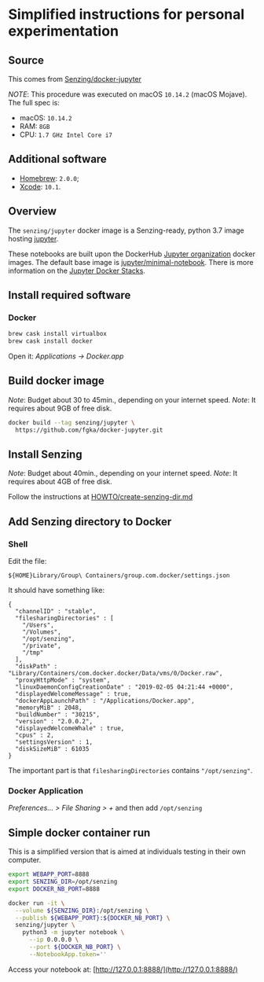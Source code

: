 # Simplified instructions for personal experimentation

## Source
This comes from [Senzing/docker-jupyter](https://github.com/Senzing/docker-jupyter)

*NOTE*: This procedure was executed on macOS `10.14.2` (macOS Mojave). 
The full spec is:
* macOS: `10.14.2`
* RAM: `8GB`
* CPU: `1.7 GHz Intel Core i7` 

## Additional software

* [Homebrew](https://brew.sh/): `2.0.0`;
* [Xcode](https://developer.apple.com/xcode/): `10.1`.

## Overview

The `senzing/jupyter` docker image is a Senzing-ready, python 3.7 image hosting
[jupyter](https://jupyter.org/).

These notebooks are built upon the DockerHub 
[Jupyter organization](https://hub.docker.com/u/jupyter) docker images.
The default base image is [jupyter/minimal-notebook](https://hub.docker.com/r/jupyter/minimal-notebook).
There is more information on the 
[Jupyter Docker Stacks](https://jupyter-docker-stacks.readthedocs.io).


## Install required software

### Docker

```bash
brew cask install virtualbox
brew cask install docker
```

Open it: *Applications -> Docker.app*


## Build docker image

*Note*: Budget about 30 to 45min., depending on your internet speed.
*Note*: It requires about 9GB of free disk.

```bash
docker build --tag senzing/jupyter \
  https://github.com/fgka/docker-jupyter.git
```

## Install Senzing

*Note*: Budget about 40min., depending on your internet speed.
*Note*: It requires about 4GB of free disk.

Follow the instructions at [HOWTO/create-senzing-dir.md](https://github.com/Senzing/knowledge-base/blob/master/HOWTO/create-senzing-dir.md)

## Add Senzing directory to Docker

### Shell

Edit the file:
```
${HOME}Library/Group\ Containers/group.com.docker/settings.json
```

It should have something like:
```
{
  "channelID" : "stable",
  "filesharingDirectories" : [
    "/Users",
    "/Volumes",
    "/opt/senzing",
    "/private",
    "/tmp"
  ],
  "diskPath" : "Library/Containers/com.docker.docker/Data/vms/0/Docker.raw",
  "proxyHttpMode" : "system",
  "linuxDaemonConfigCreationDate" : "2019-02-05 04:21:44 +0000",
  "displayedWelcomeMessage" : true,
  "dockerAppLaunchPath" : "/Applications/Docker.app",
  "memoryMiB" : 2048,
  "buildNumber" : "30215",
  "version" : "2.0.0.2",
  "displayedWelcomeWhale" : true,
  "cpus" : 2,
  "settingsVersion" : 1,
  "diskSizeMiB" : 61035
}
```

The important part is that ```filesharingDirectories``` 
contains ```"/opt/senzing"```.

### Docker Application

*Preferences... > File Sharing > +* and then add ```/opt/senzing```

## Simple docker container run

This is a simplified version that is aimed at individuals testing in their own
computer.

```bash
export WEBAPP_PORT=8888
export SENZING_DIR=/opt/senzing
export DOCKER_NB_PORT=8888

docker run -it \
  --volume ${SENZING_DIR}:/opt/senzing \
  --publish ${WEBAPP_PORT}:${DOCKER_NB_PORT} \
  senzing/jupyter \
    python3 -m jupyter notebook \
      --ip 0.0.0.0 \
      --port ${DOCKER_NB_PORT} \
      --NotebookApp.token=''
```

Access your notebook at: [http://127.0.0.1:8888/](http://127.0.0.1:8888/)
